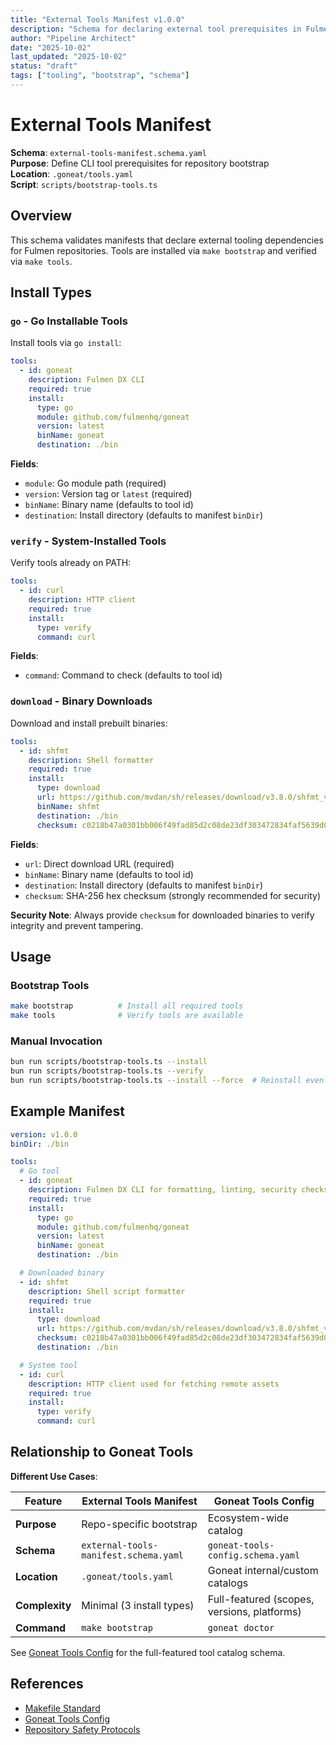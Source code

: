 ```yaml
---
title: "External Tools Manifest v1.0.0"
description: "Schema for declaring external tool prerequisites in Fulmen repositories"
author: "Pipeline Architect"
date: "2025-10-02"
last_updated: "2025-10-02"
status: "draft"
tags: ["tooling", "bootstrap", "schema"]
---
```


# External Tools Manifest

**Schema**: `external-tools-manifest.schema.yaml`  
**Purpose**: Define CLI tool prerequisites for repository bootstrap  
**Location**: `.goneat/tools.yaml`  
**Script**: `scripts/bootstrap-tools.ts`

## Overview

This schema validates manifests that declare external tooling dependencies for Fulmen repositories. Tools are installed via `make bootstrap` and verified via `make tools`.

## Install Types

### `go` - Go Installable Tools

Install tools via `go install`:

```yaml
tools:
  - id: goneat
    description: Fulmen DX CLI
    required: true
    install:
      type: go
      module: github.com/fulmenhq/goneat
      version: latest
      binName: goneat
      destination: ./bin
```

**Fields**:

- `module`: Go module path (required)
- `version`: Version tag or `latest` (required)
- `binName`: Binary name (defaults to tool id)
- `destination`: Install directory (defaults to manifest `binDir`)

### `verify` - System-Installed Tools

Verify tools already on PATH:

```yaml
tools:
  - id: curl
    description: HTTP client
    required: true
    install:
      type: verify
      command: curl
```

**Fields**:

- `command`: Command to check (defaults to tool id)

### `download` - Binary Downloads

Download and install prebuilt binaries:

```yaml
tools:
  - id: shfmt
    description: Shell formatter
    required: true
    install:
      type: download
      url: https://github.com/mvdan/sh/releases/download/v3.8.0/shfmt_v3.8.0_darwin_amd64
      binName: shfmt
      destination: ./bin
      checksum: c0218b47a0301bb006f49fad85d2c08de23df303472834faf5639d04121320f8
```

**Fields**:

- `url`: Direct download URL (required)
- `binName`: Binary name (defaults to tool id)
- `destination`: Install directory (defaults to manifest `binDir`)
- `checksum`: SHA-256 hex checksum (strongly recommended for security)

**Security Note**: Always provide `checksum` for downloaded binaries to verify integrity and prevent tampering.

## Usage

### Bootstrap Tools

```bash
make bootstrap          # Install all required tools
make tools              # Verify tools are available
```

### Manual Invocation

```bash
bun run scripts/bootstrap-tools.ts --install
bun run scripts/bootstrap-tools.ts --verify
bun run scripts/bootstrap-tools.ts --install --force  # Reinstall even if present
```

## Example Manifest

```yaml
version: v1.0.0
binDir: ./bin

tools:
  # Go tool
  - id: goneat
    description: Fulmen DX CLI for formatting, linting, security checks
    required: true
    install:
      type: go
      module: github.com/fulmenhq/goneat
      version: latest
      binName: goneat
      destination: ./bin

  # Downloaded binary
  - id: shfmt
    description: Shell script formatter
    required: true
    install:
      type: download
      url: https://github.com/mvdan/sh/releases/download/v3.8.0/shfmt_v3.8.0_darwin_amd64
      checksum: c0218b47a0301bb006f49fad85d2c08de23df303472834faf5639d04121320f8
      destination: ./bin

  # System tool
  - id: curl
    description: HTTP client used for fetching remote assets
    required: true
    install:
      type: verify
      command: curl
```

## Relationship to Goneat Tools

**Different Use Cases**:

| Feature        | External Tools Manifest               | Goneat Tools Config                         |
| -------------- | ------------------------------------- | ------------------------------------------- |
| **Purpose**    | Repo-specific bootstrap               | Ecosystem-wide catalog                      |
| **Schema**     | `external-tools-manifest.schema.yaml` | `goneat-tools-config.schema.yaml`           |
| **Location**   | `.goneat/tools.yaml`                  | Goneat internal/custom catalogs             |
| **Complexity** | Minimal (3 install types)             | Full-featured (scopes, versions, platforms) |
| **Command**    | `make bootstrap`                      | `goneat doctor`                             |

See [Goneat Tools Config](../../goneat-tools/v1.0.0/) for the full-featured tool catalog schema.

## References

- [Makefile Standard](../../../../docs/standards/makefile-standard.md)
- [Goneat Tools Config](../../goneat-tools/v1.0.0/)
- [Repository Safety Protocols](../../../../REPOSITORY_SAFETY_PROTOCOLS.md)
